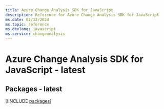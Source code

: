 ```yaml
---
title: Azure Change Analysis SDK for JavaScript
description: Reference for Azure Change Analysis SDK for JavaScript
ms.date: 02/12/2024
ms.topic: reference
ms.devlang: javascript
ms.service: changeanalysis
---
```

# Azure Change Analysis SDK for JavaScript - latest
## Packages - latest
[!INCLUDE [packages](change-analysis-index.md)]